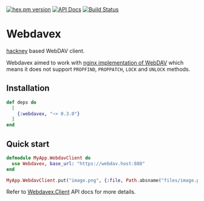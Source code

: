 [![hex.pm version](https://img.shields.io/hexpm/v/webdavex.svg?style=flat)](https://hex.pm/packages/webdavex)
[![API Docs](https://img.shields.io/badge/api-docs-yellow.svg?style=flat)](https://hexdocs.pm/webdavex/)
[![Build Status](https://travis-ci.org/mugimaru73/webdavex.svg?branch=master)](https://travis-ci.org/mugimaru73/webdavex)

# Webdavex

[hackney](https://github.com/benoitc/hackney) based WebDAV client.

Webdavex aimed to work with [nginx implementation of WebDAV](https://nginx.org/en/docs/http/ngx_http_dav_module.html)
which means it does not support `PROPFIND`, `PROPPATCH`, `LOCK` and `UNLOCK` methods.

## Installation

```elixir
def deps do
  [
    {:webdavex, "~> 0.3.0"}
  ]
end
```

## Quick start

```elixir
defmodule MyApp.WebdavClient do
  use Webdavex, base_url: "https://webdav.host:888"
end

MyApp.WebdavClient.put("image.png", {:file, Path.absname("files/image.png")})
```

Refer to [Webdavex.Client](https://hexdocs.pm/webdavex/Webdavex.Client.html) API docs for more details.
